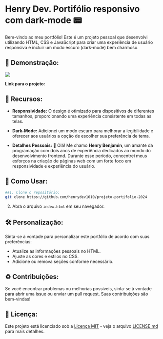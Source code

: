 
# Henry Dev. Portifólio responsivo com dark-mode 📟

Bem-vindo ao meu portfólio! Este é um projeto pessoal que desenvolvi utilizando HTML, CSS e JavaScript para criar uma experiência de usuário responsiva e incluir um modo escuro (dark-mode) bem charmoso.
 






## 👀 Demonstração:

<img src="./img/GIF 21-01-2024 16-11-35.gif"/>

**Link para o projeto:** <a href=" https://henrydev1610.github.io/projeto-portifolio-2024/"> </a>




## 🚀 Recursos:

- **Responsividade:** O design é otimizado para dispositivos de diferentes tamanhos, proporcionando uma experiência consistente em todas as telas.

- **Dark-Mode:** Adicionei um modo escuro para melhorar a legibilidade e oferecer aos usuários a opção de escolher sua preferência de tema.

- **Detalhes Pessoais:** 👋 Olá! Me chamo **Henry Benjamin**, um amante da programação com dois anos de experiência dedicados ao mundo do desenvolvimento frontend. Durante esse período, concentrei meus esforços na criação de páginas web com um forte foco em responsividade e experiência do usuário.

## 📖 Como Usar:
```bash
##1. Clone o repositório: 
git clone https://github.com/henrydev1610/projeto-portifolio-2024
```

2. Abra o arquivo `index.html` em seu navegador.

## 🛠 Personalização:

Sinta-se à vontade para personalizar este portfólio de acordo com suas preferências:

- Atualize as informações pessoais no HTML.
- Ajuste as cores e estilos no CSS.
- Adicione ou remova seções conforme necessário.

## ♻ Contribuições:

Se você encontrar problemas ou melhorias possíveis, sinta-se à vontade para abrir uma issue ou enviar um pull request. Suas contribuições são bem-vindas!

## 📃 Licença:

Este projeto está licenciado sob a [Licença MIT](LICENSE) - veja o arquivo [LICENSE.md](LICENSE.md) para mais detalhes.

